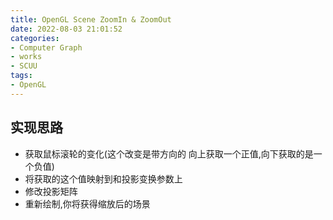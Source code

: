 ```yaml
---
title: OpenGL Scene ZoomIn & ZoomOut
date: 2022-08-03 21:01:52
categories:
- Computer Graph
- works
- SCUU
tags:
- OpenGL
---
```


<!-- # `OpenGL Scene ZoomIn & ZoomOut` -->
## 实现思路
- 获取鼠标滚轮的变化(这个改变是带方向的 向上获取一个正值,向下获取的是一个负值)
- 将获取的这个值映射到和投影变换参数上
- 修改投影矩阵
- 重新绘制,你将获得缩放后的场景


